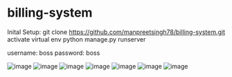 # billing-system
Inital Setup:
git clone https://github.com/manpreetsingh78/billing-system.git
activate virtual env
python manage.py runserver

username: boss
password: boss

![image](https://github.com/manpreetsingh78/billing-system/assets/73060253/84a876fe-6372-4332-8a83-52b9a81d47a0)
![image](https://github.com/manpreetsingh78/billing-system/assets/73060253/747dd035-3288-4256-aa15-5317ac19ca8a)
![image](https://github.com/manpreetsingh78/billing-system/assets/73060253/33a959a4-504d-4d96-b815-12840fd5ad95)
![image](https://github.com/manpreetsingh78/billing-system/assets/73060253/3251e876-40ee-4862-ad1f-c23a8bfa00af)
![image](https://github.com/manpreetsingh78/billing-system/assets/73060253/21d4773b-ea23-4f69-8056-d4696b7f7c1d)
![image](https://github.com/manpreetsingh78/billing-system/assets/73060253/473b6a76-a04c-4ce6-b45d-3e4968e527a2)
![image](https://github.com/manpreetsingh78/billing-system/assets/73060253/5dceda15-5dac-4a07-9c05-9468e50233f3)



